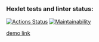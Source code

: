 ### Hexlet tests and linter status:

[![Actions Status](https://github.com/nst12/frontend-project-11/actions/workflows/hexlet-check.yml/badge.svg)](https://github.com/nst12/frontend-project-11/actions)
[![Maintainability](https://api.codeclimate.com/v1/badges/acb48d42dcca90916046/maintainability)](https://codeclimate.com/github/nst12/frontend-project-11/maintainability)

[demo link](https://frontend-project-11-seven-zeta.vercel.app/)
